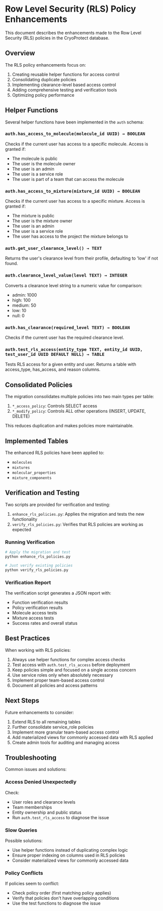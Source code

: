 # Row Level Security (RLS) Policy Enhancements

This document describes the enhancements made to the Row Level Security (RLS) policies in the CryoProtect database.

## Overview

The RLS policy enhancements focus on:

1. Creating reusable helper functions for access control
2. Consolidating duplicate policies
3. Implementing clearance-level based access control
4. Adding comprehensive testing and verification tools
5. Optimizing policy performance

## Helper Functions

Several helper functions have been implemented in the `auth` schema:

### `auth.has_access_to_molecule(molecule_id UUID) → BOOLEAN`

Checks if the current user has access to a specific molecule. Access is granted if:
- The molecule is public
- The user is the molecule owner
- The user is an admin
- The user is a service role
- The user is part of a team that can access the molecule

### `auth.has_access_to_mixture(mixture_id UUID) → BOOLEAN`

Checks if the current user has access to a specific mixture. Access is granted if:
- The mixture is public
- The user is the mixture owner
- The user is an admin
- The user is a service role
- The user has access to the project the mixture belongs to

### `auth.get_user_clearance_level() → TEXT`

Returns the user's clearance level from their profile, defaulting to 'low' if not found.

### `auth.clearance_level_value(level TEXT) → INTEGER`

Converts a clearance level string to a numeric value for comparison:
- admin: 1000
- high: 100
- medium: 50
- low: 10
- null: 0

### `auth.has_clearance(required_level TEXT) → BOOLEAN`

Checks if the current user has the required clearance level.

### `auth.test_rls_access(entity_type TEXT, entity_id UUID, test_user_id UUID DEFAULT NULL) → TABLE`

Tests RLS access for a given entity and user. Returns a table with access_type, has_access, and reason columns.

## Consolidated Policies

The migration consolidates multiple policies into two main types per table:

1. `*_access_policy`: Controls SELECT access
2. `*_modify_policy`: Controls ALL other operations (INSERT, UPDATE, DELETE)

This reduces duplication and makes policies more maintainable.

## Implemented Tables

The enhanced RLS policies have been applied to:

- `molecules`
- `mixtures`
- `molecular_properties`
- `mixture_components`

## Verification and Testing

Two scripts are provided for verification and testing:

1. `enhance_rls_policies.py`: Applies the migration and tests the new functionality
2. `verify_rls_policies.py`: Verifies that RLS policies are working as expected

### Running Verification

```bash
# Apply the migration and test
python enhance_rls_policies.py

# Just verify existing policies
python verify_rls_policies.py
```

### Verification Report

The verification script generates a JSON report with:
- Function verification results
- Policy verification results
- Molecule access tests
- Mixture access tests
- Success rates and overall status

## Best Practices

When working with RLS policies:

1. Always use helper functions for complex access checks
2. Test access with `auth.test_rls_access` before deployment
3. Keep policies simple and focused on a single access concern
4. Use service roles only when absolutely necessary
5. Implement proper team-based access control
6. Document all policies and access patterns

## Next Steps

Future enhancements to consider:

1. Extend RLS to all remaining tables
2. Further consolidate service_role policies
3. Implement more granular team-based access control
4. Add materialized views for commonly accessed data with RLS applied
5. Create admin tools for auditing and managing access

## Troubleshooting

Common issues and solutions:

### Access Denied Unexpectedly

Check:
- User roles and clearance levels
- Team memberships
- Entity ownership and public status
- Run `auth.test_rls_access` to diagnose the issue

### Slow Queries

Possible solutions:
- Use helper functions instead of duplicating complex logic
- Ensure proper indexing on columns used in RLS policies
- Consider materialized views for commonly accessed data

### Policy Conflicts

If policies seem to conflict:
- Check policy order (first matching policy applies)
- Verify that policies don't have overlapping conditions
- Use the test functions to diagnose the issue